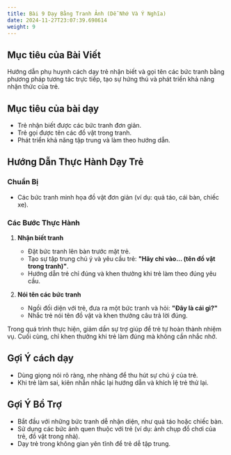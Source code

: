 ```yaml
---
title: Bài 9 Dạy Bằng Tranh Ảnh (Dễ Nhớ Và Ý Nghĩa) 
date: 2024-11-27T23:07:39.698614
weight: 9
---
```


## Mục tiêu của Bài Viết  
Hướng dẫn phụ huynh cách dạy trẻ nhận biết và gọi tên các bức tranh bằng phương pháp tương tác trực tiếp, tạo sự hứng thú và phát triển khả năng nhận thức của trẻ.

## Mục tiêu của bài dạy  
- Trẻ nhận biết được các bức tranh đơn giản.
- Trẻ gọi được tên các đồ vật trong tranh.  
- Phát triển khả năng tập trung và làm theo hướng dẫn.

## Hướng Dẫn Thực Hành Dạy Trẻ  

### Chuẩn Bị  
- Các bức tranh minh họa đồ vật đơn giản (ví dụ: quả táo, cái bàn, chiếc xe).  

### Các Bước Thực Hành  
1. **Nhận biết tranh**  
   - Đặt bức tranh lên bàn trước mặt trẻ.  
   - Tạo sự tập trung chú ý và yêu cầu trẻ: **"Hãy chỉ vào... (tên đồ vật trong tranh)"**.  
   - Hướng dẫn trẻ chỉ đúng và khen thưởng khi trẻ làm theo đúng yêu cầu.  

2. **Nói tên các bức tranh**  
   - Ngồi đối diện với trẻ, đưa ra một bức tranh và hỏi: **"Đây là cái gì?"**  
   - Nhắc trẻ nói tên đồ vật và khen thưởng câu trả lời đúng.  

Trong quá trình thực hiện, giảm dần sự trợ giúp để trẻ tự hoàn thành nhiệm vụ. Cuối cùng, chỉ khen thưởng khi trẻ làm đúng mà không cần nhắc nhở.  

## Gợi Ý cách dạy  
- Dùng giọng nói rõ ràng, nhẹ nhàng để thu hút sự chú ý của trẻ.  
- Khi trẻ làm sai, kiên nhẫn nhắc lại hướng dẫn và khích lệ trẻ thử lại.  

## Gợi Ý Bổ Trợ  
- Bắt đầu với những bức tranh dễ nhận diện, như quả táo hoặc chiếc bàn.  
- Sử dụng các bức ảnh quen thuộc với trẻ (ví dụ: ảnh chụp đồ chơi của trẻ, đồ vật trong nhà).  
- Dạy trẻ trong không gian yên tĩnh để trẻ dễ tập trung.  

